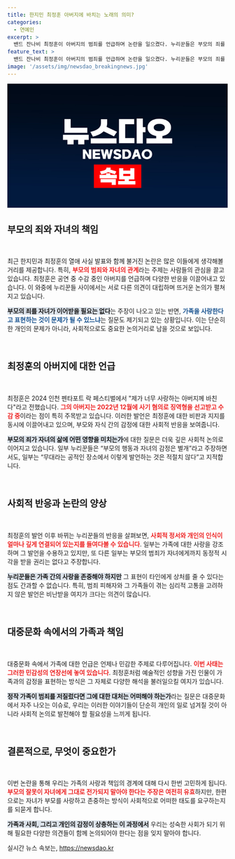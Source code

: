 ```yaml
---
title: 한지민 최정훈 아버지에 바치는 노래의 의미?
categories:
  - 연예인
excerpt: >
  밴드 잔나비 최정훈이 아버지의 범죄를 언급하며 논란을 일으켰다. 누리꾼들은 부모의 죄를 자식이 짊어질 필요가 있냐며 갑론을박 중이다. 그의 열애 상대인 배우 한지민과의 관계에도 갑작스런 관심이 쏠리고 있다.
feature_text: >
  밴드 잔나비 최정훈이 아버지의 범죄를 언급하며 논란을 일으켰다. 누리꾼들은 부모의 죄를 자식이 짊어질 필요가 있냐며 갑론을박 중이다. 그의 열애 상대인 배우 한지민과의 관계에도 갑작스런 관심이 쏠리고 있다.
image: '/assets/img/newsdao_breakingnews.jpg'
---
```


<p><img src="/assets/img/newsdao_breakingnews.jpg" alt="koreaapp 속보" /></p>

<h2 data-ke-size="size26">부모의 죄와 자녀의 책임</h2>

<p data-ke-size="size16">&nbsp;</p>

<p>최근 한지민과 최정훈의 열애 사실 발표와 함께 불거진 논란은 많은 이들에게 생각해볼 거리를 제공합니다. 특히, <b><span style="color: #ee2323;">부모의 범죄와 자녀의 관계</span></b>라는 주제는 사람들의 관심을 끌고 있습니다. 최정훈은 공연 중 수감 중인 아버지를 언급하며 다양한 반응을 이끌어내고 있습니다. 이 와중에 누리꾼들 사이에서는 서로 다른 의견이 대립하며 뜨거운 논의가 펼쳐지고 있습니다. </p>

<p><b><span style="background-color: #21538527;">부모의 죄를 자녀가 이어받을 필요는 없다</span></b>는 주장이 나오고 있는 반면, <b><span style="color: #1a5490;">가족을 사랑한다고 표현하는 것이 문제가 될 수 있느냐</span></b>는 질문도 제기되고 있는 상황입니다. 이는 단순히 한 개인의 문제가 아니라, 사회적으로도 중요한 논의거리로 남을 것으로 보입니다.</p>

<p data-ke-size="size16">&nbsp;</p>

<h2 data-ke-size="size26">최정훈의 아버지에 대한 언급</h2>

<p data-ke-size="size16">&nbsp;</p>

<p>최정훈은 2024 인천 펜타포트 락 페스티벌에서 "제가 너무 사랑하는 아버지께 바친다"라고 전했습니다. <b><span style="color: #ee2323;">그의 아버지는 2022년 12월에 사기 혐의로 징역형을 선고받고 수감 중</span></b>이라는 점이 특히 주목받고 있습니다. 이러한 발언은 최정훈에 대한 비판과 지지를 동시에 이끌어내고 있으며, 부모와 자식 간의 감정에 대한 사회적 반응을 보여줍니다. </p>

<p><b><span style="background-color: #21538527;">부모의 죄가 자녀의 삶에 어떤 영향을 미치는가</span></b>에 대한 질문은 더욱 깊은 사회적 논의로 이어지고 있습니다. 일부 누리꾼들은 “부모의 행동과 자녀의 감정은 별개”라고 주장하면서도, 일부는 “무대라는 공적인 장소에서 이렇게 발언하는 것은 적절치 않다”고 지적합니다. </p>

<p data-ke-size="size16">&nbsp;</p>

<h2 data-ke-size="size26">사회적 반응과 논란의 양상</h2>

<p data-ke-size="size16">&nbsp;</p>

<p>최정훈의 발언 이후 바뀌는 누리꾼들의 반응을 살펴보면, <b><span style="color: #ee2323;">사회적 정서와 개인의 인식이 얼마나 깊게 연결되어 있는지를 들여다볼 수 있습니다</span></b>. 일부는 가족에 대한 사랑을 강조하며 그 발언을 수용하고 있지만, 또 다른 일부는 부모의 범죄가 자녀에게까지 동정적 시각을 받을 권리는 없다고 주장합니다. </p>

<p><b><span style="background-color: #21538527;">누리꾼들은 가족 간의 사랑을 존중해야 하지만</span></b> 그 표현이 타인에게 상처를 줄 수 있다는 점도 간과할 수 없습니다. 특히, 범죄 피해자와 그 가족들이 겪는 심리적 고통을 고려하지 않은 발언은 비난받을 여지가 크다는 의견이 많습니다. </p>

<p data-ke-size="size16">&nbsp;</p>

<h2 data-ke-size="size26">대중문화 속에서의 가족과 책임</h2>

<p data-ke-size="size16">&nbsp;</p>

<p>대중문화 속에서 가족에 대한 언급은 언제나 민감한 주제로 다루어집니다. <b><span style="color: #ee2323;">이번 사태는 그러한 민감성의 연장선에 놓여 있습니다</span></b>. 최정훈처럼 예술적인 성향을 가진 인물이 가족과의 감정을 표현하는 방식은 그 자체로 다양한 해석을 불러일으킬 여지가 있습니다. </p>

<p><b><span style="background-color: #21538527;">정작 가족이 범죄를 저질렀다면 그에 대한 대처는 어떠해야 하는가</span></b>라는 질문은 대중문화에서 자주 나오는 이슈로, 우리는 이러한 이야기들이 단순히 개인의 일로 넘겨질 것이 아니라 사회적 논의로 발전해야 할 필요성을 느끼게 됩니다. </p>

<p data-ke-size="size16">&nbsp;</p>

<h2 data-ke-size="size26">결론적으로, 무엇이 중요한가</h2>

<p data-ke-size="size16">&nbsp;</p>

<p>이번 논란을 통해 우리는 가족의 사랑과 책임의 경계에 대해 다시 한번 고민하게 됩니다. <b><span style="color: #ee2323;">부모의 잘못이 자녀에게 그대로 전가되지 말아야 한다는 주장은 여전히 유효</span></b>하지만, 한편으로는 자녀가 부모를 사랑하고 존중하는 방식이 사회적으로 어떠한 태도를 요구하는지를 되묻게 합니다. </p>

<p><b><span style="background-color: #21538527;">가족과 사회, 그리고 개인의 감정이 상충하는 이 과정에서</span></b> 우리는 성숙한 사회가 되기 위해 필요한 다양한 의견들이 함께 논의되어야 한다는 점을 잊지 말아야 합니다.</p>
실시간 뉴스 속보는, <a href="https://newsdao.kr" rel="dofollow">https://newsdao.kr</a>


